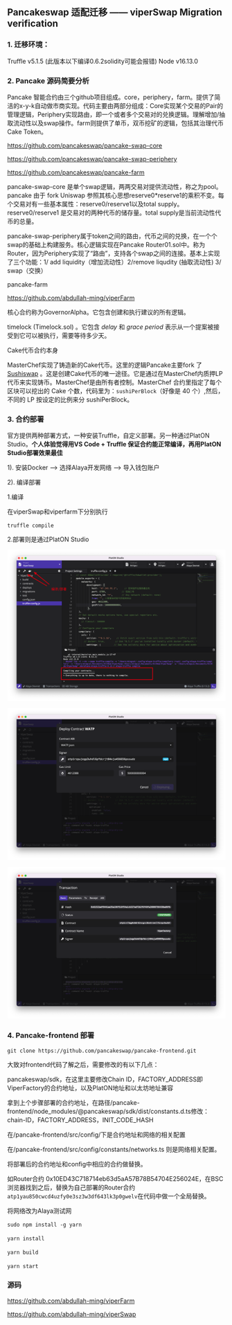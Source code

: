## Pancakeswap 适配迁移 —— viperSwap Migration verification

### 1. 迁移环境：

Truffle v5.1.5 (此版本以下编译0.6.2solidity可能会报错)
Node v16.13.0

### 2. Pancake 源码简要分析

Pancake 智能合约由三个github项目组成。core，periphery，farm。提供了简洁的x-y-k自动做市商实现。代码主要由两部分组成：Core实现某个交易的Pair的管理逻辑，Periphery实现路由，即一个或者多个交易对的兑换逻辑。理解增加/抽取流动性以及swap操作。farm则提供了单币，双币挖矿的逻辑，包括其治理代币Cake Token。

https://github.com/pancakeswap/pancake-swap-core

https://github.com/pancakeswap/pancake-swap-periphery

https://github.com/pancakeswap/pancake-farm

pancake-swap-core 是单个swap逻辑，两两交易对提供流动性，称之为pool。pancake 由于 fork Uniswap 参照其核心思想reserve0*reserve1的乘积不变。每个交易对有一些基本属性：reserve0/reserve1以及total supply。reserve0/reserve1 是交易对的两种代币的储存量。total supply是当前流动性代币的总量。

pancake-swap-periphery属于token之间的路由，代币之间的兑换，在一个个swap的基础上构建服务。核心逻辑实现在Pancake Router01.sol中。称为Router，因为Periphery实现了“路由”，支持各个swap之间的连接。基本上实现了三个功能：1/ add liquidity（增加流动性）2/remove liqudity (抽取流动性) 3/ swap（交换）

pancake-farm 

https://github.com/abdullah-ming/viperFarm

核心合约称为GovernorAlpha。它包含创建和执行建议的所有逻辑。

 timelock (Timelock.sol) 。它包含 *delay* 和 *grace period* 表示从一个提案被接受到它可以被执行，需要等待多少天。

Cake代币合约本身

MasterChef实现了铸造新的Cake代币。这里的逻辑Pancake主要fork 了 [Sushiswap](https://github.com/sushiswap/sushiswap/blob/master/contracts/MasterChefV2.sol) 。这是创建Cake代币的唯一途径。它是通过在MasterChef内质押LP代币来实现铸币。MasterChef是由所有者控制。MasterChef 合约里指定了每个区块可以挖出的 Cake 个数，代码里为：`sushiPerBlock`（好像是 40 个）,然后，不同的 LP 按设定的比例来分 sushiPerBlock。

### 3. 合约部署

官方提供两种部署方式，一种安装Truffle，自定义部署。另一种通过PlatON Studio。**个人体验觉得用VS Code + Truffle 保证合约能正常编译，再用PlatON Studio部署效果最佳**

1). 安装Docker --> 选择Alaya开发网络 --> 导入钱包账户

2). 编译部署

1.编译

在viperSwap和viperfarm下分别执行

```
truffle compile
```

2.部署则是通过PlatON Studio

![image-20211115163404280](https://github.com/abdullah-ming/viperSwap/blob/master/images/image-20211115163404280.png)

![image-20211115145553066](https://github.com/abdullah-ming/viperSwap/blob/master/images/image-20211115145553066.png)

![image-20211115144423876](https://github.com/abdullah-ming/viperSwap/blob/master/images/image-20211115144423876.png)

### 4. Pancake-frontend 部署

```
git clone https://github.com/pancakeswap/pancake-frontend.git
```

大致对frontend代码了解之后，需要修改的有以下几点：

pancakeswap/sdk，在这里主要修改Chain ID，FACTORY_ADDRESS即ViperFactory的合约地址，以及PlatON地址和以太坊地址兼容 

拿到上个步骤部署的合约地址，在路径/pancake-frontend/node_modules/@pancakeswap/sdk/dist/constants.d.ts修改：
chain-ID，FACTORY_ADDRESS，INIT_CODE_HASH

在/pancake-frontend/src/config/下是合约地址和网络的相关配置

在/pancake-frontend/src/config/constants/networks.ts 则是网络相关配置。

将部署后的合约地址和config中相应的合约做替换。

如Router合约 0x10ED43C718714eb63d5aA57B78B54704E256024E，在BSC浏览器找到之后，替换为自己部署的Router合约`atp1yau850cwcd4uzfy0e3sz3w3df643lk3p0gwelv`在代码中做一个全局替换。

将网络改为Alaya测试网

```
sudo npm install -g yarn

yarn install

yarn build

yarn start
```
### 源码

https://github.com/abdullah-ming/viperFarm

https://github.com/abdullah-ming/viperSwap
